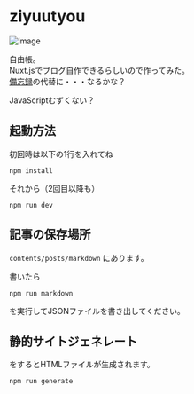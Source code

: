 # ziyuutyou

![image](https://user-images.githubusercontent.com/32033405/83629172-99310d80-a5d4-11ea-95fc-e3db29f53756.png)


自由帳。  
Nuxt.jsでブログ自作できるらしいので作ってみた。  
[備忘録](https://takusan23.github.io/Bibouroku/)の代替に・・・なるかな？

JavaScriptむずくない？

## 起動方法
初回時は以下の1行を入れてね
```console
npm install
```

それから（2回目以降も）
```console
npm run dev
```

## 記事の保存場所

`contents/posts/markdown` にあります。

書いたら

```console
npm run markdown
```

を実行してJSONファイルを書き出してください。  

## 静的サイトジェネレート

をするとHTMLファイルが生成されます。  

```console
npm run generate
```